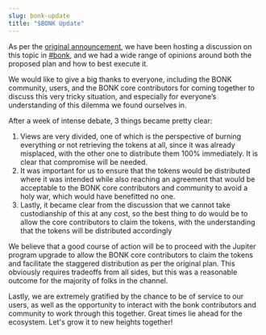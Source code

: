 ```yaml
---
slug: bonk-update
title: "$BONK Update"
---
```


As per the [original announcement](/blog/bonk-retrieval-and-distribution-plan), we have been hosting a discussion on this topic in [#bonk](https://discord.gg/jup), and we had a wide range of opinions around both the proposed plan and how to best execute it. 

We would like to give a big thanks to everyone, including the BONK community, users, and the BONK core contributors for coming together to discuss this very tricky situation, and especially for everyone’s understanding of this dilemma we found ourselves in.

<!--truncate-->

After a week of intense debate, 3 things became pretty clear:

1. Views are very divided, one of which is the perspective of burning everything or not retrieving the tokens at all, since it was already misplaced, with the other one to distribute them 100% immediately. It is clear that compromise will be needed.
2. ​​It was important for us to ensure that the tokens would be distributed where it was intended while also reaching an agreement that would be acceptable to the BONK core contributors and community to avoid a holy war, which would have benefitted no one.
3. Lastly, it became clear from the discussion that we cannot take custodianship of this at any cost, so the best thing to do would be to allow the core contributors to claim the tokens, with the understanding that the tokens will be distributed accordingly 

We believe that a good course of action will be to proceed with the Jupiter program upgrade to allow the BONK core contributors to claim the tokens and facilitate the staggered distribution as per the original plan. This obviously requires tradeoffs from all sides, but this was a reasonable outcome for the majority of folks in the channel.

Lastly, we are extremely gratified by the chance to be of service to our users, as well as the opportunity to interact with the bonk contributors and community to work through this together. Great times lie ahead for the ecosystem. Let's grow it to new heights together!